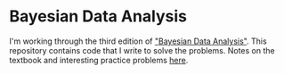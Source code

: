 # Bayesian Data Analysis

I'm working through the third edition of ["Bayesian Data Analysis"](http://www.stat.columbia.edu/~gelman/book/). This repository contains code that I write to solve the problems. Notes on the textbook and interesting practice problems [here](https://www.overleaf.com/read/kcxtwnhwcskd).

